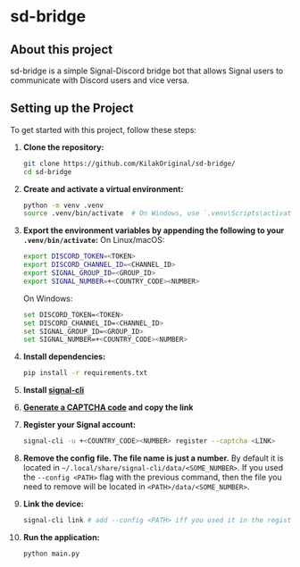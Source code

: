 # sd-bridge
## About this project
sd-bridge is a simple Signal-Discord bridge bot that allows Signal users to
communicate with Discord users and vice versa.

## Setting up the Project
To get started with this project, follow these steps:

1. **Clone the repository:**
    ```bash
    git clone https://github.com/KilakOriginal/sd-bridge/
    cd sd-bridge
    ```
2. **Create and activate a virtual environment:**
    ```bash
    python -m venv .venv
    source .venv/bin/activate  # On Windows, use `.venv\Scripts\activate`
    ```
3. **Export the environment variables by appending the following to your `.venv/bin/activate`:**
   On Linux/macOS:
   ```bash
   export DISCORD_TOKEN=<TOKEN>
   export DISCORD_CHANNEL_ID=<CHANNEL_ID>
   export SIGNAL_GROUP_ID=<GROUP_ID>
   export SIGNAL_NUMBER=+<COUNTRY_CODE><NUMBER>
   ```

   On Windows:
   ```bash
   set DISCORD_TOKEN=<TOKEN>
   set DISCORD_CHANNEL_ID=<CHANNEL_ID>
   set SIGNAL_GROUP_ID=<GROUP_ID>
   set SIGNAL_NUMBER=+<COUNTRY_CODE><NUMBER>

   ```
   
4. **Install dependencies:**
    ```bash
    pip install -r requirements.txt
    ```
5. **Install [signal-cli](https://github.com/AsamK/signal-cli)**

6. **[Generate a CAPTCHA code](https://signalcaptchas.org/registration/generate)
   and copy the link**

7. **Register your Signal account:**
    ```bash
    signal-cli -u +<COUNTRY_CODE><NUMBER> register --captcha <LINK>
    ```

8. **Remove the config file. The file name is just a number.** By default it is
   located in `~/.local/share/signal-cli/data/<SOME_NUMBER>`. If you used the
   `--config <PATH>` flag with the previous command, then the file you need to
   remove will be located in `<PATH>/data/<SOME_NUMBER>`.

9. **Link the device:**
    ```bash
    signal-cli link # add --config <PATH> iff you used it in the register command 
    ```

10. **Run the application:**
    ```bash
    python main.py
    ```

